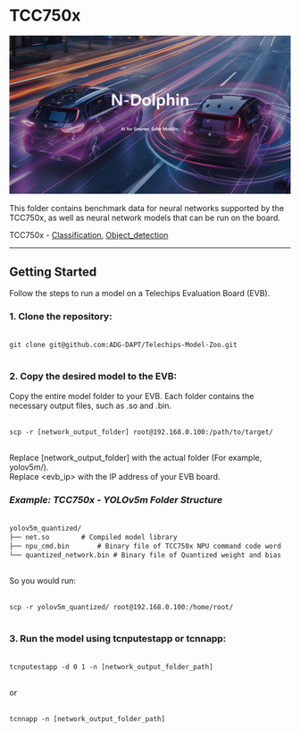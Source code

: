 # TCC750x

![N-Dolphin Image](../docs/image/n_dolphin.png)

This folder contains benchmark data for neural networks supported by the TCC750x, as well as neural network models that can be run on the board.

<!--
이 폴더에는 TCC750X에서 지원하는 신경망의 벤치마크 자료와 보드에서 실행할 수 있는 신경망 모델이 포함되어 있습니다.
-->

TCC750x - [Classification](./Classification/README.md), [Object_detection](./Object_detection/README.md)

---

## **Getting Started**
Follow the steps to run a model on a Telechips Evaluation Board (EVB).

### 1. Clone the repository:
<pre> <code>
git clone git@github.com:ADG-DAPT/Telechips-Model-Zoo.git
</code> </pre>

### 2. Copy the desired model to the EVB:
Copy the entire model folder to your EVB. Each folder contains the necessary output files, such as .so and .bin.
<pre> <code>
scp -r [network_output_folder] root@192.168.0.100:/path/to/target/
</code> </pre>
Replace [network_output_folder] with the actual folder (For example, yolov5m/).  
Replace <evb_ip> with the IP address of your EVB board.

### ***Example: TCC750x - YOLOv5m Folder Structure***
<pre> <code>
yolov5m_quantized/
├── net.so        # Compiled model library
├── npu_cmd.bin       # Binary file of TCC750x NPU command code word
└── quantized_network.bin # Binary file of Quantized weight and bias 
</code> </pre>
So you would run:
<pre> <code>
scp -r yolov5m_quantized/ root@192.168.0.100:/home/root/
</code> </pre>

### 3. Run the model using tcnputestapp or tcnnapp:
<pre> <code>
tcnputestapp -d 0 1 -n [network_output_folder_path]
</code> </pre>
or
<pre> <code>
tcnnapp -n [network_output_folder_path]
</code> </pre>
